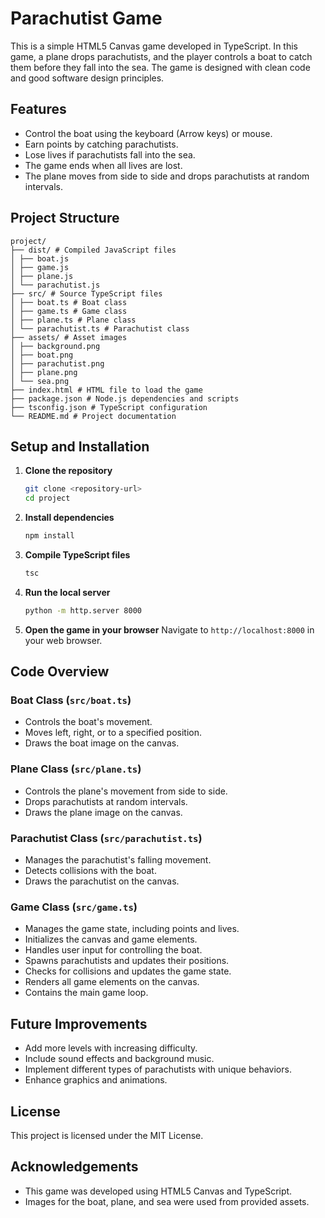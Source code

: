 # Parachutist Game

This is a simple HTML5 Canvas game developed in TypeScript. In this game, a plane drops parachutists, and the player controls a boat to catch them before they fall into the sea. The game is designed with clean code and good software design principles.

## Features

- Control the boat using the keyboard (Arrow keys) or mouse.
- Earn points by catching parachutists.
- Lose lives if parachutists fall into the sea.
- The game ends when all lives are lost.
- The plane moves from side to side and drops parachutists at random intervals.

## Project Structure

```
project/
├── dist/ # Compiled JavaScript files
│ ├── boat.js
│ ├── game.js
│ ├── plane.js
│ └── parachutist.js
├── src/ # Source TypeScript files
│ ├── boat.ts # Boat class
│ ├── game.ts # Game class
│ ├── plane.ts # Plane class
│ └── parachutist.ts # Parachutist class
├── assets/ # Asset images
│ ├── background.png
│ ├── boat.png
│ ├── parachutist.png
│ ├── plane.png
│ └── sea.png
├── index.html # HTML file to load the game
├── package.json # Node.js dependencies and scripts
├── tsconfig.json # TypeScript configuration
└── README.md # Project documentation
```

## Setup and Installation

1. **Clone the repository**
    ```bash
    git clone <repository-url>
    cd project
    ```

2. **Install dependencies**
    ```bash
    npm install
    ```

3. **Compile TypeScript files**
    ```bash
    tsc
    ```

4. **Run the local server**
    ```bash
    python -m http.server 8000
    ```

5. **Open the game in your browser**
    Navigate to `http://localhost:8000` in your web browser.

## Code Overview

### Boat Class (`src/boat.ts`)

- Controls the boat's movement.
- Moves left, right, or to a specified position.
- Draws the boat image on the canvas.

### Plane Class (`src/plane.ts`)

- Controls the plane's movement from side to side.
- Drops parachutists at random intervals.
- Draws the plane image on the canvas.

### Parachutist Class (`src/parachutist.ts`)

- Manages the parachutist's falling movement.
- Detects collisions with the boat.
- Draws the parachutist on the canvas.

### Game Class (`src/game.ts`)

- Manages the game state, including points and lives.
- Initializes the canvas and game elements.
- Handles user input for controlling the boat.
- Spawns parachutists and updates their positions.
- Checks for collisions and updates the game state.
- Renders all game elements on the canvas.
- Contains the main game loop.

## Future Improvements

- Add more levels with increasing difficulty.
- Include sound effects and background music.
- Implement different types of parachutists with unique behaviors.
- Enhance graphics and animations.

## License

This project is licensed under the MIT License.

## Acknowledgements

- This game was developed using HTML5 Canvas and TypeScript.
- Images for the boat, plane, and sea were used from provided assets.
